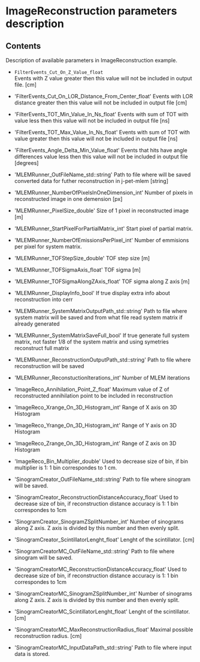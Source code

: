 # ImageReconstruction parameters description

## Contents

Description of available parameters in ImageReconstruction example.

- `FilterEvents_Cut_On_Z_Value_float`  
  Events with Z value greater then this value will not be included in output file. [cm]

- 'FilterEvents_Cut_On_LOR_Distance_From_Center_float'
  Events with LOR distance greater then this value will not be included in output file [cm]

- 'FilterEvents_TOT_Min_Value_In_Ns_float'
  Events with sum of TOT with value less then this value will not be included in output file [ns]

- 'FilterEvents_TOT_Max_Value_In_Ns_float'
  Events with sum of TOT with value greater then this value will not be included in output file [ns]

- 'FilterEvents_Angle_Delta_Min_Value_float'
  Events that hits have angle differences value less then this value will not be included in output file [degrees]

- 'MLEMRunner_OutFileName_std::string'
  Path to file where will be saved converted data for futher reconstruction in j-pet-mlem [string]

- 'MLEMRunner_NumberOfPixelsInOneDimension_int'
  Number of pixels in reconstructed image in one demension [px]

- 'MLEMRunner_PixelSize_double'
  Size of 1 pixel in reconstructed image [m]

- 'MLEMRunner_StartPixelForPartialMatrix_int'
  Start pixel of partial matrix.

- 'MLEMRunner_NumberOfEmissionsPerPixel_int'
  Number of emmisions per pixel for system matrix.

- 'MLEMRunner_TOFStepSize_double'
  TOF step size [m]

- 'MLEMRunner_TOFSigmaAxis_float'
  TOF sigma [m]

- 'MLEMRunner_TOFSigmaAlongZAxis_float'
  TOF sigma along Z axis [m]

- 'MLEMRunner_DisplayInfo_bool'
  If true display extra info about reconstruction into cerr

- 'MLEMRunner_SystemMatrixOutputPath_std::string'
  Path to file where system matrix will be saved and from what file read system matrix if already generated

- 'MLEMRunner_SystemMatrixSaveFull_bool'
  If true generate full system matrix, not faster 1/8 of the system matrix and using symetries reconstruct full matrix

- 'MLEMRunner_ReconstructionOutputPath_std::string'
  Path to file where reconstruction will be saved

- 'MLEMRunner_ReconstuctionIterations_int'
  Number of MLEM iterations

- 'ImageReco_Annihilation_Point_Z_float'
  Maximum value of Z of reconstructed annihilation point to be included in reconstruction

- 'ImageReco_Xrange_On_3D_Histogram_int'
  Range of X axis on 3D Histogram

- 'ImageReco_Yrange_On_3D_Histogram_int'
  Range of Y axis on 3D Histogram

- 'ImageReco_Zrange_On_3D_Histogram_int'
  Range of Z axis on 3D Histogram

- 'ImageReco_Bin_Multiplier_double'
  Used to decrease size of bin, if bin multiplier is 1: 1 bin correspondes to 1 cm.

- 'SinogramCreator_OutFileName_std::string'
  Path to file where sinogram will be saved.

- 'SinogramCreator_ReconstructionDistanceAccuracy_float'
  Used to decrease size of bin, if reconstruction distance accuracy is 1: 1 bin correspondes to 1cm

- 'SinogramCreator_SinogramZSplitNumber_int'
  Number of sinograms along Z axis. Z axis is divided by this number and then evenly split.

- 'SinogramCreator_ScintillatorLenght_float'
  Lenght of the scintillator. [cm]

- 'SinogramCreatorMC_OutFileName_std::string'
  Path to file where sinogram will be saved.

- 'SinogramCreatorMC_ReconstructionDistanceAccuracy_float'
  Used to decrease size of bin, if reconstruction distance accuracy is 1: 1 bin correspondes to 1cm

- 'SinogramCreatorMC_SinogramZSplitNumber_int'
  Number of sinograms along Z axis. Z axis is divided by this number and then evenly split.

- 'SinogramCreatorMC_ScintillatorLenght_float'
  Lenght of the scintillator. [cm]

- 'SinogramCreatorMC_MaxReconstructionRadius_float'
  Maximal possible reconstruction radius. [cm]

- 'SinogramCreatorMC_InputDataPath_std::string'
  Path to file where input data is stored.

